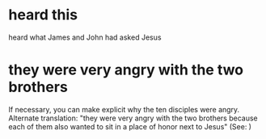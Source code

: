
# heard this
heard what James and John had asked Jesus

# they were very angry with the two brothers
If necessary, you can make explicit why the ten disciples were angry. Alternate translation: "they were very angry with the two brothers because each of them also wanted to sit in a place of honor next to Jesus" (See: )